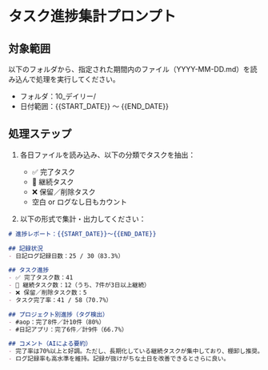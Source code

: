 # タスク進捗集計プロンプト

## 対象範囲

以下のフォルダから、指定された期間内のファイル（YYYY-MM-DD.md）を読み込んで処理を実行してください。

- フォルダ：10_デイリー/
- 日付範囲：{{START_DATE}} 〜 {{END_DATE}}

## 処理ステップ

1. 各日ファイルを読み込み、以下の分類でタスクを抽出：
   - ✅ 完了タスク
   - 🔁 継続タスク
   - ❌ 保留／削除タスク
   - 空白 or ログなし日もカウント

2. 以下の形式で集計・出力してください：

```markdown
# 進捗レポート：{{START_DATE}}〜{{END_DATE}}

## 記録状況
- 日記ログ記録日数：25 / 30（83.3%）

## タスク進捗
- ✅ 完了タスク数：41
- 🔁 継続タスク数：12（うち、7件が3日以上継続）
- ❌ 保留／削除タスク数：5
- タスク完了率：41 / 58（70.7%）

## プロジェクト別進捗（タグ検出）
- #aop：完了8件／計10件（80%）
- #日記アプリ：完了6件／計9件（66.7%）

## コメント（AIによる要約）
- 完了率は70%以上と好調。ただし、長期化している継続タスクが集中しており、棚卸し推奨。
- ログ記録率も高水準を維持。記録が抜けがちな土日を改善できるとさらに良い。
```

